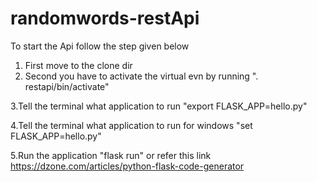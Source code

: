 # randomwords-restApi

To start the Api follow the step given below
 
 1. First move to the clone dir  
 2. Second you have to activate the virtual evn by running ". restapi/bin/activate"
 
 3.Tell the terminal what application to run
    "export FLASK_APP=hello.py"
 
 4.Tell the terminal what application to run for windows
    "set FLASK_APP=hello.py"
 
 5.Run the application
    "flask run"
or refer this link https://dzone.com/articles/python-flask-code-generator
